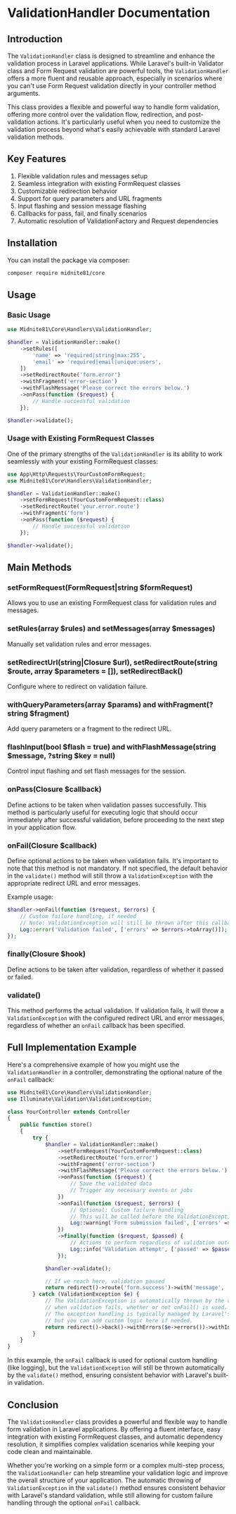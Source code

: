 # ValidationHandler Documentation

## Introduction

The `ValidationHandler` class is designed to streamline and enhance the validation process in Laravel applications.
While Laravel's built-in Validator class and Form Request validation are powerful tools, the `ValidationHandler` offers
a more fluent and reusable approach, especially in scenarios where you can't use Form Request validation directly in
your controller method arguments.

This class provides a flexible and powerful way to handle form validation, offering more control over the validation
flow, redirection, and post-validation actions. It's particularly useful when you need to customize the validation
process beyond what's easily achievable with standard Laravel validation methods.

## Key Features

1. Flexible validation rules and messages setup
2. Seamless integration with existing FormRequest classes
3. Customizable redirection behavior
4. Support for query parameters and URL fragments
5. Input flashing and session message flashing
6. Callbacks for pass, fail, and finally scenarios
7. Automatic resolution of ValidationFactory and Request dependencies

## Installation

You can install the package via composer:

```bash
composer require midnite81/core
```

## Usage

### Basic Usage

```php
use Midnite81\Core\Handlers\ValidationHandler;

$handler = ValidationHandler::make()
    ->setRules([
        'name' => 'required|string|max:255',
        'email' => 'required|email|unique:users',
    ])
    ->setRedirectRoute('form.error')
    ->withFragment('error-section')
    ->withFlashMessage('Please correct the errors below.')
    ->onPass(function ($request) {
        // Handle successful validation
    });

$handler->validate();
```

### Usage with Existing FormRequest Classes

One of the primary strengths of the `ValidationHandler` is its ability to work seamlessly with your existing FormRequest
classes:

```php
use App\Http\Requests\YourCustomFormRequest;
use Midnite81\Core\Handlers\ValidationHandler;

$handler = ValidationHandler::make()
    ->setFormRequest(YourCustomFormRequest::class)
    ->setRedirectRoute('your.error.route')
    ->withFragment('form')
    ->onPass(function ($request) {
        // Handle successful validation
    });

$handler->validate();
```

## Main Methods

### setFormRequest(FormRequest|string $formRequest)

Allows you to use an existing FormRequest class for validation rules and messages.

### setRules(array $rules) and setMessages(array $messages)

Manually set validation rules and error messages.

### setRedirectUrl(string|Closure $url), setRedirectRoute(string $route, array $parameters = []), setRedirectBack()

Configure where to redirect on validation failure.

### withQueryParameters(array $params) and withFragment(?string $fragment)

Add query parameters or a fragment to the redirect URL.

### flashInput(bool $flash = true) and withFlashMessage(string $message, ?string $key = null)

Control input flashing and set flash messages for the session.

### onPass(Closure $callback)

Define actions to be taken when validation passes successfully. This method is particularly useful for executing logic
that should occur immediately after successful validation, before proceeding to the next step in your application flow.

### onFail(Closure $callback)

Define optional actions to be taken when validation fails. It's important to note that this method is not mandatory. If
not specified, the default behavior in the `validate()` method will still throw a `ValidationException` with the
appropriate redirect URL and error messages.

Example usage:

```php
$handler->onFail(function ($request, $errors) {
    // Custom failure handling, if needed
    // Note: ValidationException will still be thrown after this callback
    Log::error('Validation failed', ['errors' => $errors->toArray()]);
});
```

### finally(Closure $hook)

Define actions to be taken after validation, regardless of whether it passed or failed.

### validate()

This method performs the actual validation. If validation fails, it will throw a `ValidationException` with the
configured redirect URL and error messages, regardless of whether an `onFail` callback has been specified.

## Full Implementation Example

Here's a comprehensive example of how you might use the `ValidationHandler` in a controller, demonstrating the optional
nature of the `onFail` callback:

```php
use Midnite81\Core\Handlers\ValidationHandler;
use Illuminate\Validation\ValidationException;

class YourController extends Controller
{
    public function store()
    {
        try {
            $handler = ValidationHandler::make()
                ->setFormRequest(YourCustomFormRequest::class)
                ->setRedirectRoute('form.error')
                ->withFragment('error-section')
                ->withFlashMessage('Please correct the errors below.')
                ->onPass(function ($request) {
                    // Save the validated data
                    // Trigger any necessary events or jobs
                })
                ->onFail(function ($request, $errors) {
                    // Optional: Custom failure handling
                    // This will be called before the ValidationException is thrown
                    Log::warning('Form submission failed', ['errors' => $errors->toArray()]);
                })
                ->finally(function ($request, $passed) {
                    // Actions to perform regardless of validation outcome
                    Log::info('Validation attempt', ['passed' => $passed]);
                });

            $handler->validate();

            // If we reach here, validation passed
            return redirect()->route('form.success')->with('message', 'Form submitted successfully!');
        } catch (ValidationException $e) {
            // The ValidationException is automatically thrown by the validate() method
            // when validation fails, whether or not onFail() is used.
            // The exception handling is typically managed by Laravel's exception handler,
            // but you can add custom logic here if needed.
            return redirect()->back()->withErrors($e->errors())->withInput();
        }
    }
}
```

In this example, the `onFail` callback is used for optional custom handling (like logging), but the
`ValidationException` will still be thrown automatically by the `validate()` method, ensuring consistent behavior with
Laravel's built-in validation.

## Conclusion

The `ValidationHandler` class provides a powerful and flexible way to handle form validation in Laravel applications. By
offering a fluent interface, easy integration with existing FormRequest classes, and automatic dependency resolution, it
simplifies complex validation scenarios while keeping your code clean and maintainable.

Whether you're working on a simple form or a complex multi-step process, the `ValidationHandler` can help streamline
your validation logic and improve the overall structure of your application. The automatic throwing of
`ValidationException` in the `validate()` method ensures consistent behavior with Laravel's standard validation, while
still allowing for custom failure handling through the optional `onFail` callback.
